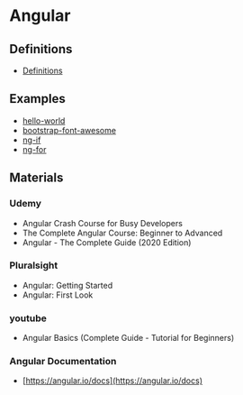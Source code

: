 # Angular

## Definitions
* [Definitions](definitions)

## Examples
* [hello-world](hello-world)
* [bootstrap-font-awesome](bootstrap-font-awesome)
* [ng-if](ng-if)
* [ng-for](ng-for)

## Materials
### Udemy
* Angular Crash Course for Busy Developers
* The Complete Angular Course: Beginner to Advanced
* Angular - The Complete Guide (2020 Edition)

### Pluralsight
* Angular: Getting Started
* Angular: First Look

### youtube
* Angular Basics (Complete Guide - Tutorial for Beginners)

### Angular Documentation
* [https://angular.io/docs](https://angular.io/docs)